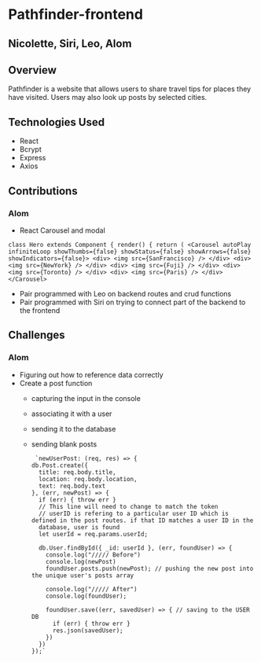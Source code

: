 # Pathfinder-frontend

## Nicolette, Siri, Leo, Alom

## Overview
Pathfinder is a website that allows users to share travel tips for places they have visited. Users may also look up posts by selected 
cities.

## Technologies Used
* React
* Bcrypt
* Express
* Axios

## Contributions

### Alom
* React Carousel and modal

`class Hero extends Component {
  render() {
      return (
          <Carousel autoPlay infiniteLoop showThumbs={false} showStatus={false} showArrows={false} showIndicators={false}>
              <div>
                  <img src={SanFrancisco} />
              </div>
              <div>
                  <img src={NewYork} />
              </div>
              <div>
                  <img src={Fuji} />
              </div>
              <div>
                  <img src={Toronto} />
              </div>
              <div>
                  <img src={Paris} />
              </div>
          </Carousel>`

* Pair programmed with Leo on backend routes and crud functions
* Pair programmed with Siri on trying to connect part of the backend to the frontend


## Challenges

### Alom
* Figuring out how to reference data correctly
* Create a post function        
  * capturing the input in the console
  * associating it with a user
  * sending it to the database
  * sending blank posts
  
         `newUserPost: (req, res) => {
        db.Post.create({
          title: req.body.title,
          location: req.body.location,
          text: req.body.text
        }, (err, newPost) => {
          if (err) { throw err }
          // This line will need to change to match the token
          // userID is refering to a particular user ID which is defined in the post routes. if that ID matches a user ID in the 
          database, user is found
          let userId = req.params.userId;
          
          db.User.findById({ _id: userId }, (err, foundUser) => {
            console.log("///// Before")
            console.log(newPost)
            foundUser.posts.push(newPost); // pushing the new post into the unique user's posts array
            
            console.log("///// After")
            console.log(foundUser);
            
            foundUser.save((err, savedUser) => { // saving to the USER DB
              if (err) { throw err }
              res.json(savedUser);
            })
          })
        });`
